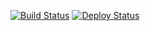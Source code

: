 [![Build Status](https://humberd.visualstudio.com/Wykop-plus-plus/_apis/build/status/Wykop-plus-plus-CI?branchName=master)](https://humberd.visualstudio.com/Wykop-plus-plus/_build/latest?definitionId=1?branchName=master)
[![Deploy Status](https://humberd.vsrm.visualstudio.com/_apis/public/Release/badge/c81245c5-8aba-4588-a566-a3d5dc3703c2/2/2)](https://humberd.vsrm.visualstudio.com/_apis/public/Release/badge/c81245c5-8aba-4588-a566-a3d5dc3703c2/2/2)